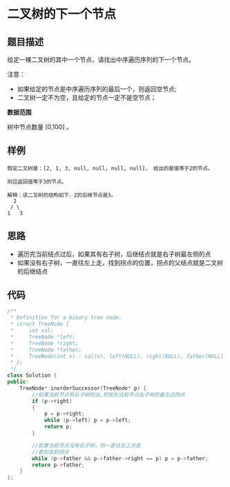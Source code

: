 # 二叉树的下一个节点
## 题目描述
给定一棵二叉树的其中一个节点，请找出中序遍历序列的下一个节点。

注意：

* 如果给定的节点是中序遍历序列的最后一个，则返回空节点;
* 二叉树一定不为空，且给定的节点一定不是空节点；

**数据范围**  

树中节点数量 [0,100]
。

## 样例

```
假定二叉树是：[2, 1, 3, null, null, null, null]， 给出的是值等于2的节点。

则应返回值等于3的节点。

解释：该二叉树的结构如下，2的后继节点是3。
  2
 / \
1   3
```

## 思路
* 遍历完当前结点过后，如果其有右子树，后继结点就是右子树最左侧的点
* 如果没有右子树，一直往左上走，找到拐点的位置，拐点的父结点就是二叉树的后继结点
## 代码
```c++
/**
 * Definition for a binary tree node.
 * struct TreeNode {
 *     int val;
 *     TreeNode *left;
 *     TreeNode *right;
 *     TreeNode *father;
 *     TreeNode(int x) : val(x), left(NULL), right(NULL), father(NULL) {}
 * };
 */
class Solution {
public:
    TreeNode* inorderSuccessor(TreeNode* p) {
        //如果当前节点有右子树的话,则找到当前节点右子树的最左边的点
        if (p->right)
        {
            p = p->right;
            while (p->left) p = p->left;
            return p;
        }

        //如果当前节点没有右子树，则一直往左上方走
        //直到走到拐点
        while (p->father && p->father->right == p) p = p->father;
        return p->father;
    }
};

```
